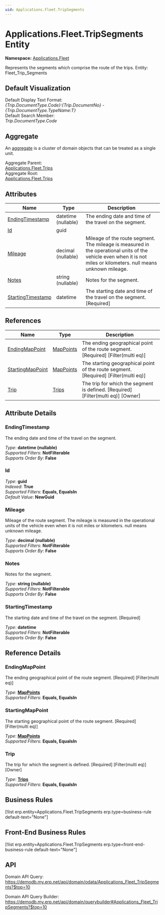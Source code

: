 ```yaml
---
uid: Applications.Fleet.TripSegments
---
```

# Applications.Fleet.TripSegments Entity

**Namespace:** [Applications.Fleet](Applications.Fleet.md)  

Represents the segments which comprise the route of the trips. Entity: Fleet_Trip_Segments

## Default Visualization
Default Display Text Format:  
_{Trip.DocumentType.Code}:{Trip.DocumentNo} - {Trip.DocumentType.TypeName:T}_  
Default Search Member:  
_Trip.DocumentType.Code_  

## Aggregate
An [aggregate](https://docs.erp.net/tech/advanced/concepts/aggregates.html) is a cluster of domain objects that can be treated as a single unit.  

Aggregate Parent:  
[Applications.Fleet.Trips](Applications.Fleet.Trips.md)  
Aggregate Root:  
[Applications.Fleet.Trips](Applications.Fleet.Trips.md)  

## Attributes

| Name | Type | Description |
| ---- | ---- | --- |
| [EndingTimestamp](Applications.Fleet.TripSegments.md#endingtimestamp) | datetime (nullable) | The ending date and time of the travel on the segment. 
| [Id](Applications.Fleet.TripSegments.md#id) | guid |  
| [Mileage](Applications.Fleet.TripSegments.md#mileage) | decimal (nullable) | Mileage of the route segment. The mileage is measured in the operational units of the vehicle even when it is not miles or kilometers. null means unknown mileage. 
| [Notes](Applications.Fleet.TripSegments.md#notes) | string (nullable) | Notes for the segment. 
| [StartingTimestamp](Applications.Fleet.TripSegments.md#startingtimestamp) | datetime | The starting date and time of the travel on the segment. [Required] 

## References

| Name | Type | Description |
| ---- | ---- | --- |
| [EndingMapPoint](Applications.Fleet.TripSegments.md#endingmappoint) | [MapPoints](General.Geography.MapPoints.md) | The ending geographical point of the route segment. [Required] [Filter(multi eq)] |
| [StartingMapPoint](Applications.Fleet.TripSegments.md#startingmappoint) | [MapPoints](General.Geography.MapPoints.md) | The starting geographical point of the route segment. [Required] [Filter(multi eq)] |
| [Trip](Applications.Fleet.TripSegments.md#trip) | [Trips](Applications.Fleet.Trips.md) | The trip for which the segment is defined. [Required] [Filter(multi eq)] [Owner] |


## Attribute Details

### EndingTimestamp

The ending date and time of the travel on the segment.

_Type_: **datetime (nullable)**  
_Supported Filters_: **NotFilterable**  
_Supports Order By_: **False**  

### Id

_Type_: **guid**  
_Indexed_: **True**  
_Supported Filters_: **Equals, EqualsIn**  
_Default Value_: **NewGuid**  

### Mileage

Mileage of the route segment. The mileage is measured in the operational units of the vehicle even when it is not miles or kilometers. null means unknown mileage.

_Type_: **decimal (nullable)**  
_Supported Filters_: **NotFilterable**  
_Supports Order By_: **False**  

### Notes

Notes for the segment.

_Type_: **string (nullable)**  
_Supported Filters_: **NotFilterable**  
_Supports Order By_: **False**  

### StartingTimestamp

The starting date and time of the travel on the segment. [Required]

_Type_: **datetime**  
_Supported Filters_: **NotFilterable**  
_Supports Order By_: **False**  


## Reference Details

### EndingMapPoint

The ending geographical point of the route segment. [Required] [Filter(multi eq)]

_Type_: **[MapPoints](General.Geography.MapPoints.md)**  
_Supported Filters_: **Equals, EqualsIn**  

### StartingMapPoint

The starting geographical point of the route segment. [Required] [Filter(multi eq)]

_Type_: **[MapPoints](General.Geography.MapPoints.md)**  
_Supported Filters_: **Equals, EqualsIn**  

### Trip

The trip for which the segment is defined. [Required] [Filter(multi eq)] [Owner]

_Type_: **[Trips](Applications.Fleet.Trips.md)**  
_Supported Filters_: **Equals, EqualsIn**  



## Business Rules

[!list erp.entity=Applications.Fleet.TripSegments erp.type=business-rule default-text="None"]

## Front-End Business Rules

[!list erp.entity=Applications.Fleet.TripSegments erp.type=front-end-business-rule default-text="None"]

## API

Domain API Query:
<https://demodb.my.erp.net/api/domain/odata/Applications_Fleet_TripSegments?$top=10>

Domain API Query Builder:
<https://demodb.my.erp.net/api/domain/querybuilder#Applications_Fleet_TripSegments?$top=10>

